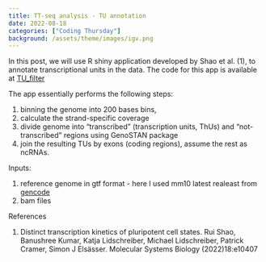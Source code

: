 ```yaml
---
title: TT-seq analysis - TU annotation
date: 2022-08-18
categories: ["Coding Thursday"]
background: /assets/theme/images/igv.png
---
```


In this post, we will use R shiny application developed by Shao et al. (1), to annotate transcriptional units in the data. The code for this app is available at [TU_filter](https://github.com/shaorray/TU_filter)

The app essentially performs the following steps:
1) binning the genome into 200 bases bins,
2) calculate the strand-specific coverage
3) divide genome into “transcribed” (transcription units, ThUs) and “not-transcribed” regions using GenoSTAN package 
4) join the resulting TUs by exons (coding regions), assume the rest as ncRNAs.

Inputs:
1) reference genome in gtf format - here I used mm10 latest realeast from [gencode](https://www.gencodegenes.org/mouse/release_M25.html)
2) bam files


References
1. Distinct transcription kinetics of pluripotent cell states. Rui Shao, Banushree Kumar, Katja Lidschreiber, Michael Lidschreiber, Patrick Cramer, Simon J Elsässer.
Molecular Systems Biology (2022)18:e10407
